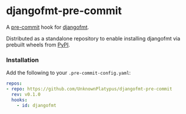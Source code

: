 # djangofmt-pre-commit

A [pre-commit](https://pre-commit.com/) hook for [djangofmt](https://github.com/UnknownPlatypus/djangofmt).

Distributed as a standalone repository to enable installing djangofmt via prebuilt wheels from
[PyPI](https://pypi.org/project/djangofmt/).

### Installation

Add the following to your `.pre-commit-config.yaml`:

```yaml
repos:
- repo: https://github.com/UnknownPlatypus/djangofmt-pre-commit
  rev: v0.1.0
  hooks:
    - id: djangofmt
```
